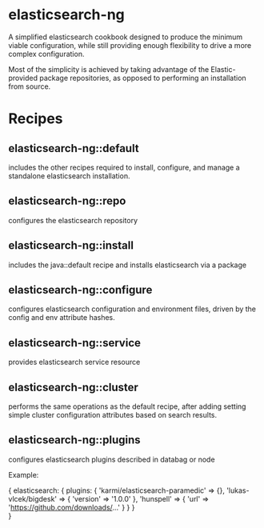 # elasticsearch-ng

A simplified elasticsearch cookbook designed to produce
the minimum viable configuration, while still providing
enough flexibility to drive a more complex configuration.

Most of the simplicity is achieved by taking advantage of
the Elastic-provided package repositories, as opposed to
performing an installation from source.

# Recipes

## elasticsearch-ng::default

includes the other recipes required to install, configure,
and manage a standalone elasticsearch installation.

## elasticsearch-ng::repo

configures the elasticsearch repository

## elasticsearch-ng::install

includes the java::default recipe and installs elasticsearch
via a package

## elasticsearch-ng::configure

configures elasticsearch configuration and environment
files, driven by the config and env attribute hashes.

## elasticsearch-ng::service

provides elasticsearch service resource

## elasticsearch-ng::cluster

performs the same operations as the default recipe, after
adding setting simple cluster configuration attributes
based on search results.

## elasticsearch-ng::plugins

configures elasticsearch plugins described in databag or node

Example:

 { elasticsearch: {
 plugins: {
 'karmi/elasticsearch-paramedic' => {},
 'lukas-vlcek/bigdesk' => { 'version' => '1.0.0' },
 'hunspell' => { 'url' => 'https://github.com/downloads/...' }
 		}
 	}	
 }
